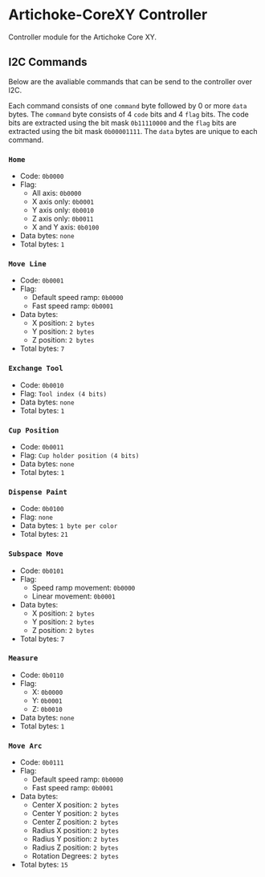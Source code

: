 # Artichoke-CoreXY Controller
Controller module for the Artichoke Core XY.

## I2C Commands
Below are the avaliable commands that can be send to the controller over I2C.

Each command consists of one `command` byte followed by 0 or more `data` bytes. The `command` byte consists of 4 `code` bits and 4 `flag` bits. The code bits are extracted using the bit mask `0b11110000` and the `flag` bits are extracted using the bit mask `0b00001111`. The `data` bytes are unique to each command.

### `Home`
* Code: `0b0000`
* Flag:
   * All axis: `0b0000`
   * X axis only: `0b0001`
   * Y axis only: `0b0010`
   * Z axis only: `0b0011`
   * X and Y axis: `0b0100`
* Data bytes: `none`
* Total bytes: `1`

### `Move Line`
* Code: `0b0001`
* Flag:
   * Default speed ramp: `0b0000`
   * Fast speed ramp: `0b0001`
* Data bytes:
    * X position: `2 bytes`
    * Y position: `2 bytes`
    * Z position: `2 bytes`
* Total bytes: `7`

### `Exchange Tool`
* Code: `0b0010`
* Flag: `Tool index (4 bits)`
* Data bytes: `none`
* Total bytes: `1`

### `Cup Position`
* Code: `0b0011`
* Flag: `Cup holder position (4 bits)`
* Data bytes: `none`
* Total bytes: `1`

### `Dispense Paint`
* Code: `0b0100`
* Flag: `none`
* Data bytes: `1 byte per color`
* Total bytes: `21`

### `Subspace Move`
* Code: `0b0101`
* Flag:
   * Speed ramp movement: `0b0000`
   * Linear movement: `0b0001`
* Data bytes:
    * X position: `2 bytes`
    * Y position: `2 bytes`
    * Z position: `2 bytes`
* Total bytes: `7`

### `Measure`
* Code: `0b0110`
* Flag:
   * X: `0b0000`
   * Y: `0b0001`
   * Z: `0b0010`
* Data bytes: `none`
* Total bytes: `1`

### `Move Arc`
* Code: `0b0111`
* Flag:
   * Default speed ramp: `0b0000`
   * Fast speed ramp: `0b0001`
* Data bytes:
    * Center X position: `2 bytes`
    * Center Y position: `2 bytes`
    * Center Z position: `2 bytes`
    * Radius X position: `2 bytes`
    * Radius Y position: `2 bytes`
    * Radius Z position: `2 bytes`
    * Rotation Degrees: `2 bytes`
* Total bytes: `15`
